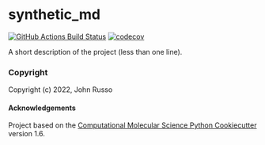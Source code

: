 synthetic_md
==============================
[//]: # (Badges)
[![GitHub Actions Build Status](https://github.com/REPLACE_WITH_OWNER_ACCOUNT/synthetic_md/workflows/CI/badge.svg)](https://github.com/REPLACE_WITH_OWNER_ACCOUNT/synthetic_md/actions?query=workflow%3ACI)
[![codecov](https://codecov.io/gh/REPLACE_WITH_OWNER_ACCOUNT/synthetic_md/branch/master/graph/badge.svg)](https://codecov.io/gh/REPLACE_WITH_OWNER_ACCOUNT/synthetic_md/branch/master)


A short description of the project (less than one line).

### Copyright

Copyright (c) 2022, John Russo


#### Acknowledgements
 
Project based on the 
[Computational Molecular Science Python Cookiecutter](https://github.com/molssi/cookiecutter-cms) version 1.6.
